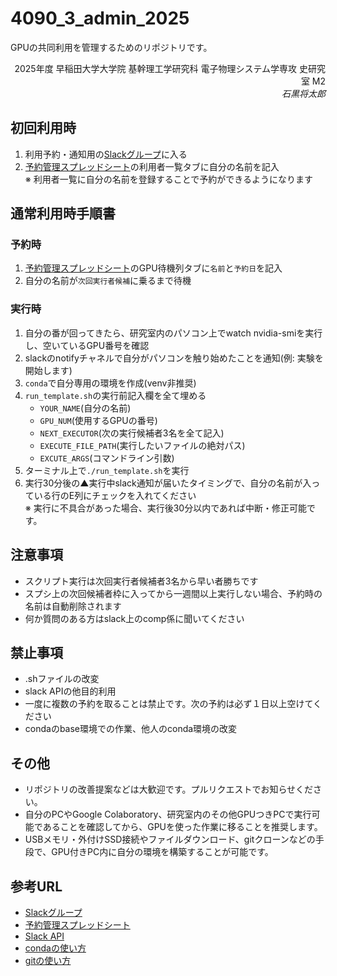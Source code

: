 # 4090_3_admin_2025

GPUの共同利用を管理するためのリポジトリです。

<p align="right">
2025年度 早稲田大学大学院 基幹理工学研究科 電子物理システム学専攻 史研究室 M2 <br>
<i>石黒将太郎</i>
</p>

## 初回利用時
1. 利用予約・通知用の[Slackグループ](https://join.slack.com/t/shilabgpunotify/shared_invite/zt-35hwn8cdv-uYu_utz~Q0S0zPpvEBri_g)に入る
2. [予約管理スプレッドシート](https://docs.google.com/spreadsheets/d/1oI2zM7loJsN-LNtxFO1VnpVop_PqMW00xR6ty_vYPbA/edit?gid=2081617412#gid=2081617412)の利用者一覧タブに自分の名前を記入<BR>
※ 利用者一覧に自分の名前を登録することで予約ができるようになります

## 通常利用時手順書
### 予約時
1. [予約管理スプレッドシート](https://docs.google.com/spreadsheets/d/1oI2zM7loJsN-LNtxFO1VnpVop_PqMW00xR6ty_vYPbA/edit?gid=2081617412#gid=2081617412)のGPU待機列タブに`名前`と`予約日`を記入
2. 自分の名前が`次回実行者候補`に乗るまで待機

### 実行時
1. 自分の番が回ってきたら、研究室内のパソコン上でwatch nvidia-smiを実行し、空いているGPU番号を確認
2. slackのnotifyチャネルで自分がパソコンを触り始めたことを通知(例: 実験を開始します)
3. `conda`で自分専用の環境を作成(venv非推奨)
4. `run_template.sh`の実行前記入欄を全て埋める
   - `YOUR_NAME`(自分の名前)
   - `GPU_NUM`(使用するGPUの番号)
   - `NEXT_EXECUTOR`(次の実行候補者3名を全て記入)
   - `EXECUTE_FILE_PATH`(実行したいファイルの絶対パス)
   - `EXCUTE_ARGS`(コマンドライン引数)
5. ターミナル上で`./run_template.sh`を実行
6. 実行30分後の▲実行中slack通知が届いたタイミングで、自分の名前が入っている行のE列にチェックを入れてください<BR>
※ 実行に不具合があった場合、実行後30分以内であれば中断・修正可能です。

## 注意事項
- スクリプト実行は次回実行者候補者3名から早い者勝ちです
- スプシ上の次回候補者枠に入ってから一週間以上実行しない場合、予約時の名前は自動削除されます
- 何か質問のある方はslack上のcomp係に聞いてください

## 禁止事項
- .shファイルの改変
- slack APIの他目的利用
- 一度に複数の予約を取ることは禁止です。次の予約は必ず１日以上空けてください
- condaのbase環境での作業、他人のconda環境の改変

## その他
- リポジトリの改善提案などは大歓迎です。プルリクエストでお知らせください。
- 自分のPCやGoogle Colaboratory、研究室内のその他GPUつきPCで実行可能であることを確認してから、GPUを使った作業に移ることを推奨します。
- USBメモリ・外付けSSD接続やファイルダウンロード、gitクローンなどの手段で、GPU付きPC内に自分の環境を構築することが可能です。   

## 参考URL
- [Slackグループ](https://join.slack.com/t/shilabgpunotify/shared_invite/zt-35hwn8cdv-uYu_utz~Q0S0zPpvEBri_g)
- [予約管理スプレッドシート](https://docs.google.com/spreadsheets/d/1oI2zM7loJsN-LNtxFO1VnpVop_PqMW00xR6ty_vYPbA/edit?gid=2081617412#gid=2081617412)
- [Slack API](https://api.slack.com/apps/A08T6LN82HW/incoming-webhooks?success=1)
- [condaの使い方](https://qiita.com/yasushi-jp/items/7ce0975db7a7e9ac7991)
- [gitの使い方](https://qiita.com/wwacky/items/2f110ee76fc1cb681c3b)
